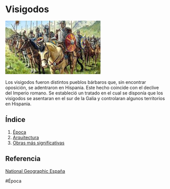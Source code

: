 # Visigodos 
![visigodos](img/visigodos.jpg) 

Los visigodos fueron distintos pueblos bárbaros que, sin encontrar oposición, se
adentraron en Hispania. Este hecho coincide con el declive del Imperio romano. Se
estableció un tratado en el cual se disponía que los visigodos se asentaran en el sur de
la Galia y controlaran algunos territorios en Hispania.

## Índice

1. [Época](epoca.md)
2. [Arquitectura](Arquitectura.md) 
3. [Obras más significativas](obras.md)
   
## Referencia
[National Geographic España](https://historia.nationalgeographic.com.es/temas/visigodos)

#Época
